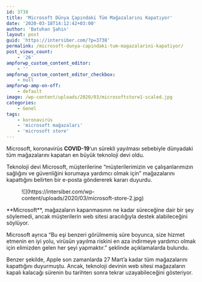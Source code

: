 ```yaml
---
id: 3738
title: 'Microsoft Dünya Çapındaki Tüm Mağazalarını Kapatıyor'
date: '2020-03-18T14:12:42+03:00'
author: 'Batuhan Şahin'
layout: post
guid: 'https://intersiber.com/?p=3738'
permalink: /microsoft-dunya-capindaki-tum-magazalarini-kapatiyor/
post_views_count:
    - '26'
ampforwp_custom_content_editor:
    - ''
ampforwp_custom_content_editor_checkbox:
    - null
ampforwp-amp-on-off:
    - default
image: /wp-content/uploads/2020/03/microsoftstore1-scaled.jpg
categories:
    - Genel
tags:
    - koronavirüs
    - 'microsoft mağazaları'
    - 'microsoft store'
---
```


Microsoft, koronavirüs **COVID-19**‘un sürekli yayılması sebebiyle dünyadaki tüm mağazalarını kapatan en büyük teknoloji devi oldu.

Teknoloji devi Microsoft, müşterilerine “müşterilerimizin ve çalışanlarımızın sağlığını ve güvenliğini korumaya yardımcı olmak için” mağazalarını kapattığını belirten bir e-posta göndererek kararı duyurdu.

<figure class="wp-block-image size-large">![](https://intersiber.com/wp-content/uploads/2020/03/microsoft-store-2.jpg)</figure>**Microsoft**, mağazaların kapanmasının ne kadar süreceğine dair bir şey söylemedi, ancak müşterilerin web sitesi aracılığıyla destek alabileceğini söylüyor.

Microsoft ayrıca “Bu eşi benzeri görülmemiş süre boyunca, size hizmet etmenin en iyi yolu, virüsün yayılma riskini en aza indirmeye yardımcı olmak için elimizden gelen her şeyi yapmaktır.” şeklinde açıklamalarda bulundu.

Benzer şekilde, Apple son zamanlarda 27 Mart’a kadar tüm mağazalarını kapattığını duyurmuştu. Ancak, teknoloji devinin web sitesi mağazaların kapalı kalacağı sürenin bu tarihten sonra tekrar uzayabileceğini gösteriyor.